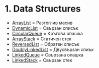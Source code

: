 ﻿# 1. Data Structures 
- [ArrayList](ArrayList) = Разтеглив масив
- [DynamicList](DynamicList) = Свързан списък
- [CircularQueue](CircularQueue) = Кръгова опашка
- [ArrayStack](ArrayStack) = Статичен стек
- [ReversedList](ReversedList) = Обратен списък
- [DoublyLinkedList](DoublyLinkedList) = Двусвързан спиък
- [LinkedQueue](LinkedQueue) =  Свързана опашка
- [LinkedStack](LinkedStack) = Свързан стек
